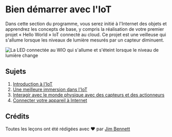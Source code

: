 # Bien démarrer avec l'IoT 

Dans cette section du programme, vous serez initié à l'Internet des objets et apprendrez les concepts de base, y compris la réalisation de votre premier projet « Hello World » IoT connecté au cloud. Ce projet est une veilleuse qui s'allume lorsque les niveaux de lumière mesurés par un capteur diminuent.

![La LED connectée au WIO qui s'allume et s'éteint lorsque le niveau de lumière change](../images/wio-running-assignment-1-1.gif)

## Sujets

1. [Introduction à l'IoT](../lessons/1-introduction-to-iot/translations/README.fr.md)
2. [Une meilleure immersion dans l'IoT](../lessons/2-deeper-dive/translations/README.fr.md) 
3. [Interagir avec le monde physique avec des capteurs et des actionneurs](../lessons/3-sensors-and-actuators/translations/README.fr.md)
4. [Connecter votre appareil à Internet](../lessons/4-connect-internet/translations/README.fr.md)

## Crédits 

Toutes les leçons ont été rédigées avec ♥️ par [Jim Bennett](https://GitHub.com/JimBobBennett)